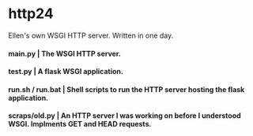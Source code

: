 # http24

Ellen's own WSGI HTTP server. Written in one day.

#### main.py | The WSGI HTTP server.
#### test.py | A flask WSGI application.
#### run.sh / run.bat | Shell scripts to run the HTTP server hosting the flask application.
#### scraps/old.py | An HTTP server I was working on before I understood WSGI. Implments GET and HEAD requests.
